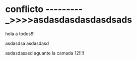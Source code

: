 # conflicto ---------_>>>>asdasdasdasdasdsads
 hola a todos!!!

 asdasdsa
 asdasdasd

 asdasdasasd  aguante la camada 12!!!!